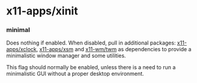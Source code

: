 # x11-apps/xinit

### minimal
Does nothing if enabled. When disabled, pull in additional packages: [x11-apps/xclock](../x11-apps/xclock.md), [x11-apps/xsm](../x11-apps/xsm.md) and [x11-wm/twm](../x11-wm/twm.md) as dependencies to provide a minimalistic window manager and some utilities.

This flag should normally be enabled, unless there is a need to run a minimalistic GUI without a proper desktop environment.
